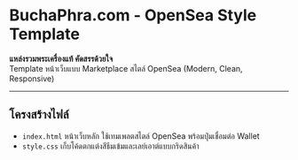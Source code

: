 # BuchaPhra.com - OpenSea Style Template

**แหล่งรวมพระเครื่องแท้ คัดสรรด้วยใจ**  
Template หน้าเว็บแบบ Marketplace สไตล์ OpenSea (Modern, Clean, Responsive)

---

## โครงสร้างไฟล์

- `index.html` หน้าเว็บหลัก ใช้เทมเพลตสไตล์ OpenSea พร้อมปุ่มเชื่อมต่อ Wallet
- `style.css` เก็บโค้ดตกแต่งสีธีมเข้มและเลย์เอาต์แบบกริดสินค้า

